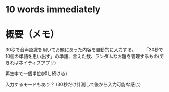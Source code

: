 # 10 words immediately

# 概要（メモ）

30秒で音声認識を用いてお題にあった内容を自動的に入力する。　　
「30秒で10個の単語を思い出す」の単語、言えた数、ランダムなお題を管理するもの(できればネイティブアプリ)


再生中で一個単位(押し続ける)

入力するモードもあり？
(30秒だけ計測して後から入力可能な感じ)
